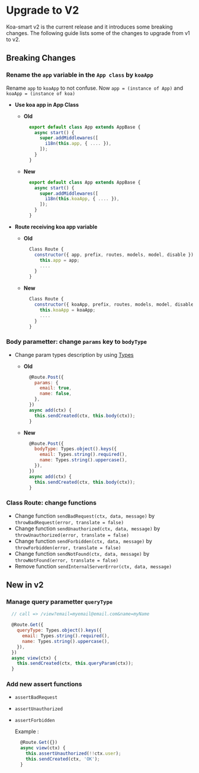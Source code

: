 # Upgrade to V2

Koa-smart v2 is the current release and it introduces some breaking changes. The following guide lists some of the changes to upgrade from v1 to v2.

## Breaking Changes

### Rename the `app` variable in the `App class` by `koaApp`

Rename `app` to `koaApp` to not confuse. Now `app = (instance of App)` and `koaApp = (instance of koa)`

- **Use koa app in App Class**

  - **Old**

    ```js
      export default class App extends AppBase {
        async start() {
          super.addMiddlewares([
            i18n(this.app, { .... }),
          ]);
        }
      }
    ```

  - **New**

    ```js
      export default class App extends AppBase {
        async start() {
          super.addMiddlewares([
            i18n(this.koaApp, { .... }),
          ]);
        }
      }
    ```

- **Route receiving koa app variable**

  - **Old**

    ```js
      Class Route {
        constructor({ app, prefix, routes, models, model, disable }) {
          this.app = app;
          ....
        }
      }
    ```

  - **New**

    ```js
      Class Route {
        constructor({ koaApp, prefix, routes, models, model, disable }) {
          this.koaApp = koaApp;
          ....
        }
      }
    ```

### Body parametter: change `params` key to `bodyType`

- Change param types description by using [Types](https://ysocorp.github.io/koa-smart/manual/type-system.html)

  - **Old**

    ```js
      @Route.Post({
        params: {
          email: true,
          name: false,
        },
      })
      async add(ctx) {
        this.sendCreated(ctx, this.body(ctx));
      }
    ```

  - **New**

    ```js
      @Route.Post({
        bodyType: Types.object().keys({
          email: Types.string().required(),
          name: Types.string().uppercase(),
        }),
      })
      async add(ctx) {
        this.sendCreated(ctx, this.body(ctx));
      }
    ```

### Class Route: change functions

- Change function `sendBadRequest(ctx, data, message)` by `throwBadRequest(error, translate = false)`
- Change function `sendUnauthorized(ctx, data, message)` by `throwUnauthorized(error, translate = false)`
- Change function `sendForbidden(ctx, data, message)` by `throwForbidden(error, translate = false)`
- Change function `sendNotFound(ctx, data, message)` by `throwNotFound(error, translate = false)`
- Remove function `sendInternalServerError(ctx, data, message)`

## New in v2

### Manage query parametter `queryType`

```js
  // call => /view?email=myemail@email.com&name=myName

  @Route.Get({
    queryType: Types.object().keys({
      email: Types.string().required(),
      name: Types.string().uppercase(),
    }),
  })
  async view(ctx) {
    this.sendCreated(ctx, this.queryParam(ctx));
  }
```

### Add new assert functions

- `assertBadRequest`
- `assertUnauthorized`
- `assertForbidden`

  Example :

  ```js
    @Route.Get({})
    async view(ctx) {
      this.assertUnauthorized(!!ctx.user);
      this.sendCreated(ctx, 'OK');
    }
  ```
